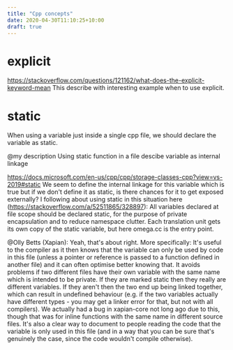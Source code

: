 ```yaml
---
title: "Cpp concepts"
date: 2020-04-30T11:10:25+10:00
draft: true
---
```


explicit
========
https://stackoverflow.com/questions/121162/what-does-the-explicit-keyword-mean
This describe with interesting example when to use explicit.

static
======
When using a variable just inside a single cpp file, we should declare the variable as static.

@my description
Using static function in a file descibe variable as internal linkage

https://docs.microsoft.com/en-us/cpp/cpp/storage-classes-cpp?view=vs-2019#static
We seem to define the internal linkage for this variable which is true but if we don't define it as static, is there chances for it to get exposed externally?
I following about using static in this situation here (https://stackoverflow.com/a/52511865/328897):
All variables declared at file scope should be declared static, for the purpose of private encapsulation and to reduce namespace clutter.
Each translation unit gets its own copy of the static variable, but here omega.cc is the entry point.


@Olly Betts (Xapian):
Yeah, that's about right.  More specifically:
It's useful to the compiler as it then knows that the variable can only be used by code in this file (unless a pointer or reference is passed to a function defined in another file) and it can often optimise better knowing that.
It avoids problems if two different files have their own variable with the same name which is intended to be private.  If they are marked static then they really are different variables.  If they aren't then the two end up being linked together, which can result in undefined behaviour (e.g. if the two variables actually have different types - you may get a linker error for that, but not with all compilers).  We actually had a bug in xapian-core not long ago due to this, though that was for inline functions with the same name in different source files.
It's also a clear way to document to people reading the code that the variable is only used in this file (and in a way that you can be sure that's genuinely the case, since the code wouldn't compile otherwise).
